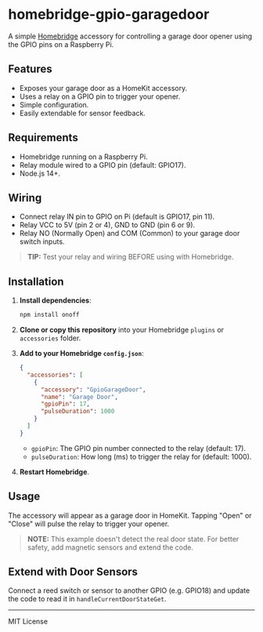 # homebridge-gpio-garagedoor

A simple [Homebridge](https://homebridge.io/) accessory for controlling a garage door opener using the GPIO pins on a Raspberry Pi.

## Features

- Exposes your garage door as a HomeKit accessory.
- Uses a relay on a GPIO pin to trigger your opener.
- Simple configuration.
- Easily extendable for sensor feedback.

## Requirements

- Homebridge running on a Raspberry Pi.
- Relay module wired to a GPIO pin (default: GPIO17).
- Node.js 14+.

## Wiring

- Connect relay IN pin to GPIO on Pi (default is GPIO17, pin 11).
- Relay VCC to 5V (pin 2 or 4), GND to GND (pin 6 or 9).
- Relay NO (Normally Open) and COM (Common) to your garage door switch inputs.

> **TIP:** Test your relay and wiring BEFORE using with Homebridge.

## Installation

1. **Install dependencies**:

   ```bash
   npm install onoff
   ```

2. **Clone or copy this repository** into your Homebridge `plugins` or `accessories` folder.

3. **Add to your Homebridge `config.json`**:

   ```json
   {
     "accessories": [
       {
         "accessory": "GpioGarageDoor",
         "name": "Garage Door",
         "gpioPin": 17,
         "pulseDuration": 1000
       }
     ]
   }
   ```

   - `gpioPin`: The GPIO pin number connected to the relay (default: 17).
   - `pulseDuration`: How long (ms) to trigger the relay for (default: 1000).

4. **Restart Homebridge**.

## Usage

The accessory will appear as a garage door in HomeKit. Tapping "Open" or "Close" will pulse the relay to trigger your opener.

> **NOTE:** This example doesn't detect the real door state. For better safety, add magnetic sensors and extend the code.

## Extend with Door Sensors

Connect a reed switch or sensor to another GPIO (e.g. GPIO18) and update the code to read it in `handleCurrentDoorStateGet`.

---

MIT License
